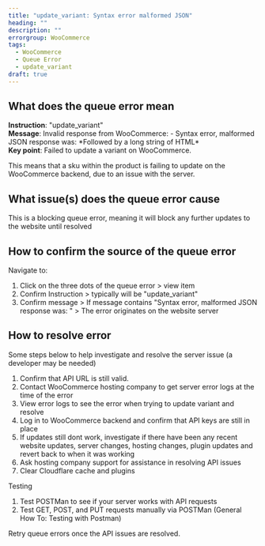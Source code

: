 ```yaml
---
title: "update_variant: Syntax error malformed JSON"
heading: ""
description: ""
errorgroup: WooCommerce
tags: 
  - WooCommerce
  - Queue Error
  - update_variant
draft: true
---
```


## What does the queue error mean

**Instruction**: "update_variant"  
**Message**: Invalid response from WooCommerce: - Syntax error, malformed JSON response was: \*Followed by a long string of HTML\*  
**Key point**: Failed to update a variant on WooCommerce.  

This means that a sku within the product is failing to update on the WooCommerce backend, due to an issue with the server.

## What issue(s) does the queue error cause

This is a blocking queue error, meaning it will block any further updates to the website until resolved 

## How to confirm the source of the queue error

Navigate to:

1. Click on the three dots of the queue error > view item
2. Confirm Instruction > typically will be "update_variant"
3. Confirm message > If message contains "Syntax error, malformed JSON response was: " > The error originates on the website server

## How to resolve error

Some steps below to help investigate and resolve the server issue (a developer may be needed)

1. Confirm that API URL is still valid.
2. Contact WooCommerce hosting company to get server error logs at the time of the error
3. View error logs to see the error when trying to update variant and resolve
4. Log in to WooCommerce backend and confirm that API keys are still in place
5. If updates still dont work,  investigate if there have been any recent website updates, server changes, hosting changes, plugin updates and revert back to when it was working
6. Ask hosting company support for assistance in resolving API issues
7. Clear Cloudflare cache and plugins

Testing

1. Test POSTMan to see if your server works with API requests
2. Test GET, POST, and PUT requests manually via POSTMan (General How To: Testing with Postman)

Retry queue errors once the API issues are resolved.
